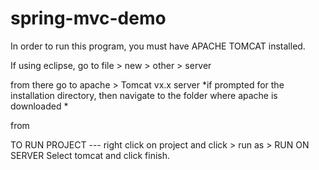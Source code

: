 # spring-mvc-demo

In order to run this program, you must have APACHE TOMCAT installed.

If using eclipse, go to file > new > other > server

from there go to apache > Tomcat vx.x server
*if prompted for the installation directory, then navigate to the folder where apache is downloaded *

from

TO RUN PROJECT ---
right click on project and click > run as > RUN ON SERVER
Select tomcat and click finish.
